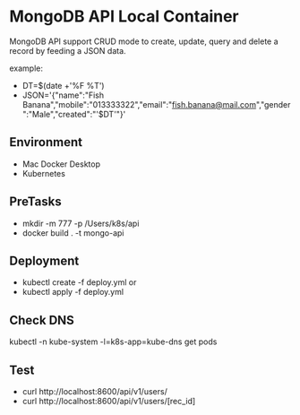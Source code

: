 
# MongoDB API Local Container
MongoDB API support CRUD mode to create, update, query and delete a record by feeding a JSON data.

example:
* DT=$(date +'%F %T')
* JSON='{"name":"Fish Banana","mobile":"013333322","email":"fish.banana@mail.com","gender":"Male","created":"'$DT'"}'

## Environment
* Mac Docker Desktop
* Kubernetes

## PreTasks
* mkdir -m 777 -p /Users/k8s/api
* docker build . -t mongo-api

## Deployment
* kubectl create -f deploy.yml
or 
* kubectl apply -f deploy.yml

## Check DNS
kubectl -n kube-system -l=k8s-app=kube-dns get pods

## Test
* curl http://localhost:8600/api/v1/users/
* curl http://localhost:8600/api/v1/users/[rec_id]
